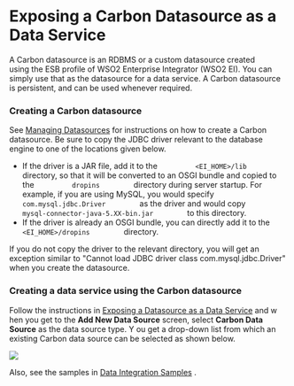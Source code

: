 # Exposing a Carbon Datasource as a Data Service

A Carbon datasource is an RDBMS or a custom datasource created using the
ESB profile of WSO2 Enterprise Integrator (WSO2 EI). You can simply use
that as the datasource for a data service. A Carbon datasource is
persistent, and can be used whenever required.

### Creating a Carbon datasource

See [Managing
Datasources](https://docs.wso2.com/display/ADMIN44x/Managing+Datasources)
for instructions on how to create a Carbon datasource. Be sure to copy
the JDBC driver relevant to the database engine to one of the locations
given below.

-   If the driver is a JAR file, add it to the
    `          <EI_HOME>/lib         ` directory, so that it will be
    converted to an OSGI bundle and copied to the
    `          dropins         ` directory during server startup. For
    example, if you are using MySQL, you would specify
    `          com.mysql.jdbc.Driver         ` as the driver and would
    copy `          mysql-connector-java-5.XX-bin.jar         ` to this
    directory.
-   If the driver is already an OSGI bundle, you can directly add it
    to the `          <EI_HOME>/dropins         ` directory.

If you do not copy the driver to the relevant directory, you will get an
exception similar to "Cannot load JDBC driver class
com.mysql.jdbc.Driver" when you create the datasource.

### Creating a data service using the Carbon datasource

Follow the instructions in [Exposing a Datasource as a Data
Service](https://docs.wso2.com/display/EI650/Exposing+a+Datasource+as+a+Data+Service)
and w hen you get to the **Add New Data Source** screen, select **Carbon
Data Source** as the data source type. Y ou get a drop-down list from
which an existing Carbon data source can be selected as shown below.  

![](attachments/119130762/119130763.png)

Also, see the samples in [Data Integration
Samples](https://docs.wso2.com/display/EI650/Data+Integration+Samples) .
